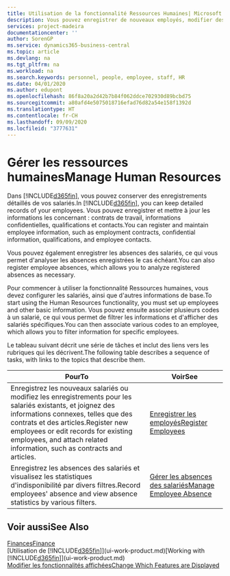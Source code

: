 ```yaml
---
title: Utilisation de la fonctionnalité Ressources Humaines| Microsoft Docs
description: Vous pouvez enregistrer de nouveaux employés, modifier des informations sur le personnel existant, et enregistrer et analyser les absences.
services: project-madeira
documentationcenter: ''
author: SorenGP
ms.service: dynamics365-business-central
ms.topic: article
ms.devlang: na
ms.tgt_pltfrm: na
ms.workload: na
ms.search.keywords: personnel, people, employee, staff, HR
ms.date: 04/01/2020
ms.author: edupont
ms.openlocfilehash: 86f8a20a2d42b7b84f062ddce702930d89bcbd75
ms.sourcegitcommit: a80afd4e5075018716efad76d82a54e158f1392d
ms.translationtype: HT
ms.contentlocale: fr-CH
ms.lasthandoff: 09/09/2020
ms.locfileid: "3777631"
---
```

# <a name="manage-human-resources"></a><span data-ttu-id="939e9-103">Gérer les ressources humaines</span><span class="sxs-lookup"><span data-stu-id="939e9-103">Manage Human Resources</span></span>
<span data-ttu-id="939e9-104">Dans [!INCLUDE[d365fin](includes/d365fin_md.md)], vous pouvez conserver des enregistrements détaillés de vos salariés.</span><span class="sxs-lookup"><span data-stu-id="939e9-104">In [!INCLUDE[d365fin](includes/d365fin_md.md)], you can keep detailed records of your employees.</span></span> <span data-ttu-id="939e9-105">Vous pouvez enregistrer et mettre à jour les informations les concernant : contrats de travail, informations confidentielles, qualifications et contacts.</span><span class="sxs-lookup"><span data-stu-id="939e9-105">You can register and maintain employee information, such as employment contracts, confidential information, qualifications, and employee contacts.</span></span>

<span data-ttu-id="939e9-106">Vous pouvez également enregistrer les absences des salariés, ce qui vous permet d'analyser les absences enregistrées le cas échéant.</span><span class="sxs-lookup"><span data-stu-id="939e9-106">You can also register employee absences, which allows you to analyze registered absences as necessary.</span></span>

<span data-ttu-id="939e9-107">Pour commencer à utiliser la fonctionnalité Ressources humaines, vous devez configurer les salariés, ainsi que d'autres informations de base.</span><span class="sxs-lookup"><span data-stu-id="939e9-107">To start using the Human Resources functionality, you must set up employees and other basic information.</span></span> <span data-ttu-id="939e9-108">Vous pouvez ensuite associer plusieurs codes à un salarié, ce qui vous permet de filtrer les informations et d'afficher des salariés spécifiques.</span><span class="sxs-lookup"><span data-stu-id="939e9-108">You can then associate various codes to an employee, which allows you to filter information for specific employees.</span></span>

<span data-ttu-id="939e9-109">Le tableau suivant décrit une série de tâches et inclut des liens vers les rubriques qui les décrivent.</span><span class="sxs-lookup"><span data-stu-id="939e9-109">The following table describes a sequence of tasks, with links to the topics that describe them.</span></span>

| <span data-ttu-id="939e9-110">Pour</span><span class="sxs-lookup"><span data-stu-id="939e9-110">To</span></span> | <span data-ttu-id="939e9-111">Voir</span><span class="sxs-lookup"><span data-stu-id="939e9-111">See</span></span> |
| --- | --- |
| <span data-ttu-id="939e9-112">Enregistrez les nouveaux salariés ou modifiez les enregistrements pour les salariés existants, et joignez des informations connexes, telles que des contrats et des articles.</span><span class="sxs-lookup"><span data-stu-id="939e9-112">Register new employees or edit records for existing employees, and attach related information, such as contracts and articles.</span></span> |[<span data-ttu-id="939e9-113">Enregistrer les employés</span><span class="sxs-lookup"><span data-stu-id="939e9-113">Register Employees</span></span>](hr-how-register-employees.md) |
| <span data-ttu-id="939e9-114">Enregistrez les absences des salariés et visualisez les statistiques d'indisponibilité par divers filtres.</span><span class="sxs-lookup"><span data-stu-id="939e9-114">Record employees' absence and view absence statistics by various filters.</span></span> |[<span data-ttu-id="939e9-115">Gérer les absences des salariés</span><span class="sxs-lookup"><span data-stu-id="939e9-115">Manage Employee Absence</span></span>](hr-how-manage-absence.md) |

## <a name="see-also"></a><span data-ttu-id="939e9-116">Voir aussi</span><span class="sxs-lookup"><span data-stu-id="939e9-116">See Also</span></span>
[<span data-ttu-id="939e9-117">Finances</span><span class="sxs-lookup"><span data-stu-id="939e9-117">Finance</span></span>](finance.md)  
<span data-ttu-id="939e9-118">[Utilisation de [!INCLUDE[d365fin](includes/d365fin_md.md)]](ui-work-product.md)</span><span class="sxs-lookup"><span data-stu-id="939e9-118">[Working with [!INCLUDE[d365fin](includes/d365fin_md.md)]](ui-work-product.md)</span></span>  
[<span data-ttu-id="939e9-119">Modifier les fonctionnalités affichées</span><span class="sxs-lookup"><span data-stu-id="939e9-119">Change Which Features are Displayed</span></span>](ui-experiences.md)        

